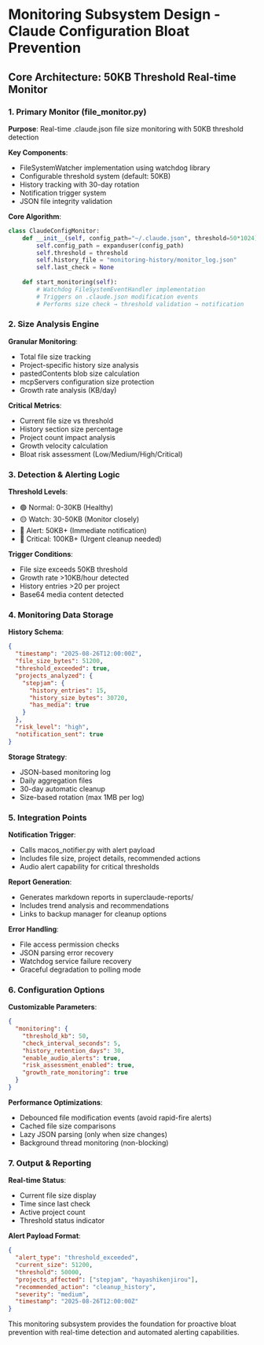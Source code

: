 # Monitoring Subsystem Design - Claude Configuration Bloat Prevention

## Core Architecture: 50KB Threshold Real-time Monitor

### 1. Primary Monitor (file_monitor.py)

**Purpose**: Real-time .claude.json file size monitoring with 50KB threshold detection

**Key Components**:
- FileSystemWatcher implementation using watchdog library
- Configurable threshold system (default: 50KB)
- History tracking with 30-day rotation
- Notification trigger system
- JSON file integrity validation

**Core Algorithm**:
```python
class ClaudeConfigMonitor:
    def __init__(self, config_path="~/.claude.json", threshold=50*1024):
        self.config_path = expanduser(config_path)
        self.threshold = threshold
        self.history_file = "monitoring-history/monitor_log.json"
        self.last_check = None
        
    def start_monitoring(self):
        # Watchdog FileSystemEventHandler implementation
        # Triggers on .claude.json modification events
        # Performs size check → threshold validation → notification
```

### 2. Size Analysis Engine

**Granular Monitoring**:
- Total file size tracking
- Project-specific history size analysis
- pastedContents blob size calculation
- mcpServers configuration size protection
- Growth rate analysis (KB/day)

**Critical Metrics**:
- Current file size vs threshold
- History section size percentage
- Project count impact analysis
- Growth velocity calculation
- Bloat risk assessment (Low/Medium/High/Critical)

### 3. Detection & Alerting Logic

**Threshold Levels**:
- 🟢 Normal: 0-30KB (Healthy)
- 🟡 Watch: 30-50KB (Monitor closely)
- 🔴 Alert: 50KB+ (Immediate notification)
- 🚨 Critical: 100KB+ (Urgent cleanup needed)

**Trigger Conditions**:
- File size exceeds 50KB threshold
- Growth rate >10KB/hour detected
- History entries >20 per project
- Base64 media content detected

### 4. Monitoring Data Storage

**History Schema**:
```json
{
  "timestamp": "2025-08-26T12:00:00Z",
  "file_size_bytes": 51200,
  "threshold_exceeded": true,
  "projects_analyzed": {
    "stepjam": {
      "history_entries": 15,
      "history_size_bytes": 30720,
      "has_media": true
    }
  },
  "risk_level": "high",
  "notification_sent": true
}
```

**Storage Strategy**:
- JSON-based monitoring log
- Daily aggregation files
- 30-day automatic cleanup
- Size-based rotation (max 1MB per log)

### 5. Integration Points

**Notification Trigger**:
- Calls macos_notifier.py with alert payload
- Includes file size, project details, recommended actions
- Audio alert capability for critical thresholds

**Report Generation**:
- Generates markdown reports in superclaude-reports/
- Includes trend analysis and recommendations
- Links to backup manager for cleanup options

**Error Handling**:
- File access permission checks
- JSON parsing error recovery
- Watchdog service failure recovery
- Graceful degradation to polling mode

### 6. Configuration Options

**Customizable Parameters**:
```json
{
  "monitoring": {
    "threshold_kb": 50,
    "check_interval_seconds": 5,
    "history_retention_days": 30,
    "enable_audio_alerts": true,
    "risk_assessment_enabled": true,
    "growth_rate_monitoring": true
  }
}
```

**Performance Optimizations**:
- Debounced file modification events (avoid rapid-fire alerts)
- Cached file size comparisons
- Lazy JSON parsing (only when size changes)
- Background thread monitoring (non-blocking)

### 7. Output & Reporting

**Real-time Status**:
- Current file size display
- Time since last check
- Active project count
- Threshold status indicator

**Alert Payload Format**:
```json
{
  "alert_type": "threshold_exceeded",
  "current_size": 51200,
  "threshold": 50000,
  "projects_affected": ["stepjam", "hayashikenjirou"],
  "recommended_action": "cleanup_history",
  "severity": "medium",
  "timestamp": "2025-08-26T12:00:00Z"
}
```

This monitoring subsystem provides the foundation for proactive bloat prevention with real-time detection and automated alerting capabilities.